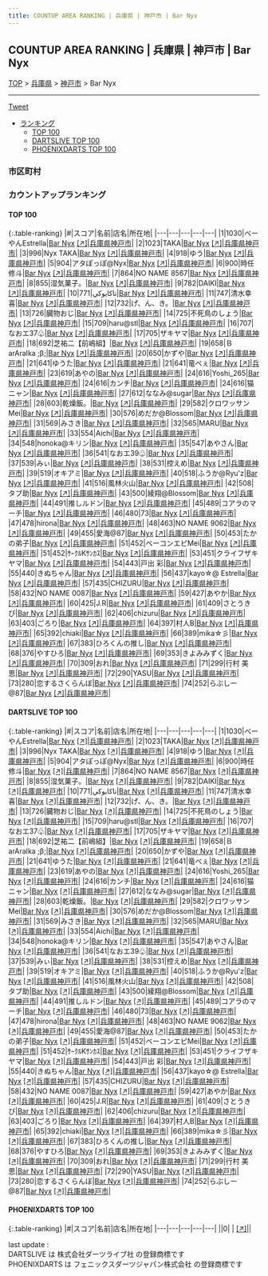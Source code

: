```yaml
---
title: COUNTUP AREA RANKING | 兵庫県 | 神戸市 | Bar Nyx
---
```

## COUNTUP AREA RANKING | 兵庫県 | 神戸市 | Bar Nyx

[TOP](/darts/rank/) > [兵庫県](/darts/rank/兵庫県/) > [神戸市](/darts/rank/兵庫県/神戸市/) > Bar Nyx

___

<a href="https://twitter.com/share?ref_src=twsrc%5Etfw" data-text="COUNTUP AREA RANKING | 兵庫県神戸市Bar Nyx" class="twitter-share-button" data-hashtags="DARTSLIVE,PHOENIXDARTS,darts,ダーツ" data-show-count="false">Tweet</a>

* [ランキング](#カウントアップランキング)
    * [TOP 100](#top-100)
    * [DARTSLIVE TOP 100](#dartslive-top-100)
    * [PHOENIXDARTS TOP 100](#phoenixdarts-top-100)

### 市区町村

<ul>

</ul>

### カウントアップランキング

#### TOP 100



{:.table-ranking}
|#|スコア|名前|店名|所在地|
|---|---|---|---|---|
|1|1030|<span class="rank-name-dl">べーやんEstrella</span>|<a href="/darts/rank/shops/0d3f8dd2d890d89e28032249b44395af.html">Bar Nyx</a> <a href="https://search.dartslive.com/jp/shop/0d3f8dd2d890d89e28032249b44395af">[↗]</a>|<a href="/darts/rank/兵庫県/神戸市">兵庫県神戸市</a>|
|2|1023|<span class="rank-name-dl">TAKA</span>|<a href="/darts/rank/shops/0d3f8dd2d890d89e28032249b44395af.html">Bar Nyx</a> <a href="https://search.dartslive.com/jp/shop/0d3f8dd2d890d89e28032249b44395af">[↗]</a>|<a href="/darts/rank/兵庫県/神戸市">兵庫県神戸市</a>|
|3|996|<span class="rank-name-dl">Nyx TAKA</span>|<a href="/darts/rank/shops/0d3f8dd2d890d89e28032249b44395af.html">Bar Nyx</a> <a href="https://search.dartslive.com/jp/shop/0d3f8dd2d890d89e28032249b44395af">[↗]</a>|<a href="/darts/rank/兵庫県/神戸市">兵庫県神戸市</a>|
|4|918|<span class="rank-name-dl">ゆう</span>|<a href="/darts/rank/shops/0d3f8dd2d890d89e28032249b44395af.html">Bar Nyx</a> <a href="https://search.dartslive.com/jp/shop/0d3f8dd2d890d89e28032249b44395af">[↗]</a>|<a href="/darts/rank/兵庫県/神戸市">兵庫県神戸市</a>|
|5|904|<span class="rank-name-dl">アタぽっぽ@Nyx</span>|<a href="/darts/rank/shops/0d3f8dd2d890d89e28032249b44395af.html">Bar Nyx</a> <a href="https://search.dartslive.com/jp/shop/0d3f8dd2d890d89e28032249b44395af">[↗]</a>|<a href="/darts/rank/兵庫県/神戸市">兵庫県神戸市</a>|
|6|900|<span class="rank-name-dl">時任 修斗</span>|<a href="/darts/rank/shops/0d3f8dd2d890d89e28032249b44395af.html">Bar Nyx</a> <a href="https://search.dartslive.com/jp/shop/0d3f8dd2d890d89e28032249b44395af">[↗]</a>|<a href="/darts/rank/兵庫県/神戸市">兵庫県神戸市</a>|
|7|864|<span class="rank-name-dl">NO NAME 8567</span>|<a href="/darts/rank/shops/0d3f8dd2d890d89e28032249b44395af.html">Bar Nyx</a> <a href="https://search.dartslive.com/jp/shop/0d3f8dd2d890d89e28032249b44395af">[↗]</a>|<a href="/darts/rank/兵庫県/神戸市">兵庫県神戸市</a>|
|8|855|<span class="rank-name-dl">湿気菓子。</span>|<a href="/darts/rank/shops/0d3f8dd2d890d89e28032249b44395af.html">Bar Nyx</a> <a href="https://search.dartslive.com/jp/shop/0d3f8dd2d890d89e28032249b44395af">[↗]</a>|<a href="/darts/rank/兵庫県/神戸市">兵庫県神戸市</a>|
|9|782|<span class="rank-name-dl">DAIKI</span>|<a href="/darts/rank/shops/0d3f8dd2d890d89e28032249b44395af.html">Bar Nyx</a> <a href="https://search.dartslive.com/jp/shop/0d3f8dd2d890d89e28032249b44395af">[↗]</a>|<a href="/darts/rank/兵庫県/神戸市">兵庫県神戸市</a>|
|10|771|<span class="rank-name-dl">ﺗﺎﻛﺎﻳﻮﻛﻲ</span>|<a href="/darts/rank/shops/0d3f8dd2d890d89e28032249b44395af.html">Bar Nyx</a> <a href="https://search.dartslive.com/jp/shop/0d3f8dd2d890d89e28032249b44395af">[↗]</a>|<a href="/darts/rank/兵庫県/神戸市">兵庫県神戸市</a>|
|11|747|<span class="rank-name-dl">清水幸喜</span>|<a href="/darts/rank/shops/0d3f8dd2d890d89e28032249b44395af.html">Bar Nyx</a> <a href="https://search.dartslive.com/jp/shop/0d3f8dd2d890d89e28032249b44395af">[↗]</a>|<a href="/darts/rank/兵庫県/神戸市">兵庫県神戸市</a>|
|12|732|<span class="rank-name-dl">げ、ん、き。</span>|<a href="/darts/rank/shops/0d3f8dd2d890d89e28032249b44395af.html">Bar Nyx</a> <a href="https://search.dartslive.com/jp/shop/0d3f8dd2d890d89e28032249b44395af">[↗]</a>|<a href="/darts/rank/兵庫県/神戸市">兵庫県神戸市</a>|
|13|726|<span class="rank-name-dl">臓物おじ</span>|<a href="/darts/rank/shops/0d3f8dd2d890d89e28032249b44395af.html">Bar Nyx</a> <a href="https://search.dartslive.com/jp/shop/0d3f8dd2d890d89e28032249b44395af">[↗]</a>|<a href="/darts/rank/兵庫県/神戸市">兵庫県神戸市</a>|
|14|725|<span class="rank-name-dl">不死鳥のしょう</span>|<a href="/darts/rank/shops/0d3f8dd2d890d89e28032249b44395af.html">Bar Nyx</a> <a href="https://search.dartslive.com/jp/shop/0d3f8dd2d890d89e28032249b44395af">[↗]</a>|<a href="/darts/rank/兵庫県/神戸市">兵庫県神戸市</a>|
|15|709|<span class="rank-name-dl">haru@stl</span>|<a href="/darts/rank/shops/0d3f8dd2d890d89e28032249b44395af.html">Bar Nyx</a> <a href="https://search.dartslive.com/jp/shop/0d3f8dd2d890d89e28032249b44395af">[↗]</a>|<a href="/darts/rank/兵庫県/神戸市">兵庫県神戸市</a>|
|16|707|<span class="rank-name-dl">なおエ37♧</span>|<a href="/darts/rank/shops/0d3f8dd2d890d89e28032249b44395af.html">Bar Nyx</a> <a href="https://search.dartslive.com/jp/shop/0d3f8dd2d890d89e28032249b44395af">[↗]</a>|<a href="/darts/rank/兵庫県/神戸市">兵庫県神戸市</a>|
|17|705|<span class="rank-name-dl">ザキヤマ</span>|<a href="/darts/rank/shops/0d3f8dd2d890d89e28032249b44395af.html">Bar Nyx</a> <a href="https://search.dartslive.com/jp/shop/0d3f8dd2d890d89e28032249b44395af">[↗]</a>|<a href="/darts/rank/兵庫県/神戸市">兵庫県神戸市</a>|
|18|692|<span class="rank-name-dl">芝祐二【前嶋組】</span>|<a href="/darts/rank/shops/0d3f8dd2d890d89e28032249b44395af.html">Bar Nyx</a> <a href="https://search.dartslive.com/jp/shop/0d3f8dd2d890d89e28032249b44395af">[↗]</a>|<a href="/darts/rank/兵庫県/神戸市">兵庫県神戸市</a>|
|19|658|<span class="rank-name-dl">ＢarAraIka ;β;</span>|<a href="/darts/rank/shops/0d3f8dd2d890d89e28032249b44395af.html">Bar Nyx</a> <a href="https://search.dartslive.com/jp/shop/0d3f8dd2d890d89e28032249b44395af">[↗]</a>|<a href="/darts/rank/兵庫県/神戸市">兵庫県神戸市</a>|
|20|650|<span class="rank-name-dl">かずや</span>|<a href="/darts/rank/shops/0d3f8dd2d890d89e28032249b44395af.html">Bar Nyx</a> <a href="https://search.dartslive.com/jp/shop/0d3f8dd2d890d89e28032249b44395af">[↗]</a>|<a href="/darts/rank/兵庫県/神戸市">兵庫県神戸市</a>|
|21|641|<span class="rank-name-dl">ゆうた</span>|<a href="/darts/rank/shops/0d3f8dd2d890d89e28032249b44395af.html">Bar Nyx</a> <a href="https://search.dartslive.com/jp/shop/0d3f8dd2d890d89e28032249b44395af">[↗]</a>|<a href="/darts/rank/兵庫県/神戸市">兵庫県神戸市</a>|
|21|641|<span class="rank-name-dl">竜べぇ</span>|<a href="/darts/rank/shops/0d3f8dd2d890d89e28032249b44395af.html">Bar Nyx</a> <a href="https://search.dartslive.com/jp/shop/0d3f8dd2d890d89e28032249b44395af">[↗]</a>|<a href="/darts/rank/兵庫県/神戸市">兵庫県神戸市</a>|
|23|619|<span class="rank-name-dl">あやの</span>|<a href="/darts/rank/shops/0d3f8dd2d890d89e28032249b44395af.html">Bar Nyx</a> <a href="https://search.dartslive.com/jp/shop/0d3f8dd2d890d89e28032249b44395af">[↗]</a>|<a href="/darts/rank/兵庫県/神戸市">兵庫県神戸市</a>|
|24|616|<span class="rank-name-dl">Yoshi_265</span>|<a href="/darts/rank/shops/0d3f8dd2d890d89e28032249b44395af.html">Bar Nyx</a> <a href="https://search.dartslive.com/jp/shop/0d3f8dd2d890d89e28032249b44395af">[↗]</a>|<a href="/darts/rank/兵庫県/神戸市">兵庫県神戸市</a>|
|24|616|<span class="rank-name-dl">カンチ</span>|<a href="/darts/rank/shops/0d3f8dd2d890d89e28032249b44395af.html">Bar Nyx</a> <a href="https://search.dartslive.com/jp/shop/0d3f8dd2d890d89e28032249b44395af">[↗]</a>|<a href="/darts/rank/兵庫県/神戸市">兵庫県神戸市</a>|
|24|616|<span class="rank-name-dl">猫ニャン</span>|<a href="/darts/rank/shops/0d3f8dd2d890d89e28032249b44395af.html">Bar Nyx</a> <a href="https://search.dartslive.com/jp/shop/0d3f8dd2d890d89e28032249b44395af">[↗]</a>|<a href="/darts/rank/兵庫県/神戸市">兵庫県神戸市</a>|
|27|612|<span class="rank-name-dl">ななみ@sugar</span>|<a href="/darts/rank/shops/0d3f8dd2d890d89e28032249b44395af.html">Bar Nyx</a> <a href="https://search.dartslive.com/jp/shop/0d3f8dd2d890d89e28032249b44395af">[↗]</a>|<a href="/darts/rank/兵庫県/神戸市">兵庫県神戸市</a>|
|28|603|<span class="rank-name-dl">乾燥飯。</span>|<a href="/darts/rank/shops/0d3f8dd2d890d89e28032249b44395af.html">Bar Nyx</a> <a href="https://search.dartslive.com/jp/shop/0d3f8dd2d890d89e28032249b44395af">[↗]</a>|<a href="/darts/rank/兵庫県/神戸市">兵庫県神戸市</a>|
|29|582|<span class="rank-name-dl">クロワッサンMei</span>|<a href="/darts/rank/shops/0d3f8dd2d890d89e28032249b44395af.html">Bar Nyx</a> <a href="https://search.dartslive.com/jp/shop/0d3f8dd2d890d89e28032249b44395af">[↗]</a>|<a href="/darts/rank/兵庫県/神戸市">兵庫県神戸市</a>|
|30|576|<span class="rank-name-dl">めだか@Blossom</span>|<a href="/darts/rank/shops/0d3f8dd2d890d89e28032249b44395af.html">Bar Nyx</a> <a href="https://search.dartslive.com/jp/shop/0d3f8dd2d890d89e28032249b44395af">[↗]</a>|<a href="/darts/rank/兵庫県/神戸市">兵庫県神戸市</a>|
|31|569|<span class="rank-name-dl">みさき</span>|<a href="/darts/rank/shops/0d3f8dd2d890d89e28032249b44395af.html">Bar Nyx</a> <a href="https://search.dartslive.com/jp/shop/0d3f8dd2d890d89e28032249b44395af">[↗]</a>|<a href="/darts/rank/兵庫県/神戸市">兵庫県神戸市</a>|
|32|565|<span class="rank-name-dl">MARU</span>|<a href="/darts/rank/shops/0d3f8dd2d890d89e28032249b44395af.html">Bar Nyx</a> <a href="https://search.dartslive.com/jp/shop/0d3f8dd2d890d89e28032249b44395af">[↗]</a>|<a href="/darts/rank/兵庫県/神戸市">兵庫県神戸市</a>|
|33|554|<span class="rank-name-dl">Aichi</span>|<a href="/darts/rank/shops/0d3f8dd2d890d89e28032249b44395af.html">Bar Nyx</a> <a href="https://search.dartslive.com/jp/shop/0d3f8dd2d890d89e28032249b44395af">[↗]</a>|<a href="/darts/rank/兵庫県/神戸市">兵庫県神戸市</a>|
|34|548|<span class="rank-name-dl">honoka@キリン</span>|<a href="/darts/rank/shops/0d3f8dd2d890d89e28032249b44395af.html">Bar Nyx</a> <a href="https://search.dartslive.com/jp/shop/0d3f8dd2d890d89e28032249b44395af">[↗]</a>|<a href="/darts/rank/兵庫県/神戸市">兵庫県神戸市</a>|
|35|547|<span class="rank-name-dl">あやさん</span>|<a href="/darts/rank/shops/0d3f8dd2d890d89e28032249b44395af.html">Bar Nyx</a> <a href="https://search.dartslive.com/jp/shop/0d3f8dd2d890d89e28032249b44395af">[↗]</a>|<a href="/darts/rank/兵庫県/神戸市">兵庫県神戸市</a>|
|36|541|<span class="rank-name-dl">なおエ39♧</span>|<a href="/darts/rank/shops/0d3f8dd2d890d89e28032249b44395af.html">Bar Nyx</a> <a href="https://search.dartslive.com/jp/shop/0d3f8dd2d890d89e28032249b44395af">[↗]</a>|<a href="/darts/rank/兵庫県/神戸市">兵庫県神戸市</a>|
|37|539|<span class="rank-name-dl">みぃ</span>|<a href="/darts/rank/shops/0d3f8dd2d890d89e28032249b44395af.html">Bar Nyx</a> <a href="https://search.dartslive.com/jp/shop/0d3f8dd2d890d89e28032249b44395af">[↗]</a>|<a href="/darts/rank/兵庫県/神戸市">兵庫県神戸市</a>|
|38|531|<span class="rank-name-dl">控えめ</span>|<a href="/darts/rank/shops/0d3f8dd2d890d89e28032249b44395af.html">Bar Nyx</a> <a href="https://search.dartslive.com/jp/shop/0d3f8dd2d890d89e28032249b44395af">[↗]</a>|<a href="/darts/rank/兵庫県/神戸市">兵庫県神戸市</a>|
|39|519|<span class="rank-name-dl">オキアミ</span>|<a href="/darts/rank/shops/0d3f8dd2d890d89e28032249b44395af.html">Bar Nyx</a> <a href="https://search.dartslive.com/jp/shop/0d3f8dd2d890d89e28032249b44395af">[↗]</a>|<a href="/darts/rank/兵庫県/神戸市">兵庫県神戸市</a>|
|40|518|<span class="rank-name-dl">ふうか@Ryu&#x27;z</span>|<a href="/darts/rank/shops/0d3f8dd2d890d89e28032249b44395af.html">Bar Nyx</a> <a href="https://search.dartslive.com/jp/shop/0d3f8dd2d890d89e28032249b44395af">[↗]</a>|<a href="/darts/rank/兵庫県/神戸市">兵庫県神戸市</a>|
|41|516|<span class="rank-name-dl">風林火山</span>|<a href="/darts/rank/shops/0d3f8dd2d890d89e28032249b44395af.html">Bar Nyx</a> <a href="https://search.dartslive.com/jp/shop/0d3f8dd2d890d89e28032249b44395af">[↗]</a>|<a href="/darts/rank/兵庫県/神戸市">兵庫県神戸市</a>|
|42|508|<span class="rank-name-dl">タブ助</span>|<a href="/darts/rank/shops/0d3f8dd2d890d89e28032249b44395af.html">Bar Nyx</a> <a href="https://search.dartslive.com/jp/shop/0d3f8dd2d890d89e28032249b44395af">[↗]</a>|<a href="/darts/rank/兵庫県/神戸市">兵庫県神戸市</a>|
|43|500|<span class="rank-name-dl">綾翔@Blossom</span>|<a href="/darts/rank/shops/0d3f8dd2d890d89e28032249b44395af.html">Bar Nyx</a> <a href="https://search.dartslive.com/jp/shop/0d3f8dd2d890d89e28032249b44395af">[↗]</a>|<a href="/darts/rank/兵庫県/神戸市">兵庫県神戸市</a>|
|44|491|<span class="rank-name-dl">推しルドン</span>|<a href="/darts/rank/shops/0d3f8dd2d890d89e28032249b44395af.html">Bar Nyx</a> <a href="https://search.dartslive.com/jp/shop/0d3f8dd2d890d89e28032249b44395af">[↗]</a>|<a href="/darts/rank/兵庫県/神戸市">兵庫県神戸市</a>|
|45|489|<span class="rank-name-dl">コアラのマーチ</span>|<a href="/darts/rank/shops/0d3f8dd2d890d89e28032249b44395af.html">Bar Nyx</a> <a href="https://search.dartslive.com/jp/shop/0d3f8dd2d890d89e28032249b44395af">[↗]</a>|<a href="/darts/rank/兵庫県/神戸市">兵庫県神戸市</a>|
|46|480|<span class="rank-name-dl">73</span>|<a href="/darts/rank/shops/0d3f8dd2d890d89e28032249b44395af.html">Bar Nyx</a> <a href="https://search.dartslive.com/jp/shop/0d3f8dd2d890d89e28032249b44395af">[↗]</a>|<a href="/darts/rank/兵庫県/神戸市">兵庫県神戸市</a>|
|47|478|<span class="rank-name-dl">hirona</span>|<a href="/darts/rank/shops/0d3f8dd2d890d89e28032249b44395af.html">Bar Nyx</a> <a href="https://search.dartslive.com/jp/shop/0d3f8dd2d890d89e28032249b44395af">[↗]</a>|<a href="/darts/rank/兵庫県/神戸市">兵庫県神戸市</a>|
|48|463|<span class="rank-name-dl">NO NAME 9062</span>|<a href="/darts/rank/shops/0d3f8dd2d890d89e28032249b44395af.html">Bar Nyx</a> <a href="https://search.dartslive.com/jp/shop/0d3f8dd2d890d89e28032249b44395af">[↗]</a>|<a href="/darts/rank/兵庫県/神戸市">兵庫県神戸市</a>|
|49|455|<span class="rank-name-dl">愛海@87</span>|<a href="/darts/rank/shops/0d3f8dd2d890d89e28032249b44395af.html">Bar Nyx</a> <a href="https://search.dartslive.com/jp/shop/0d3f8dd2d890d89e28032249b44395af">[↗]</a>|<a href="/darts/rank/兵庫県/神戸市">兵庫県神戸市</a>|
|50|453|<span class="rank-name-dl">たかの弟子</span>|<a href="/darts/rank/shops/0d3f8dd2d890d89e28032249b44395af.html">Bar Nyx</a> <a href="https://search.dartslive.com/jp/shop/0d3f8dd2d890d89e28032249b44395af">[↗]</a>|<a href="/darts/rank/兵庫県/神戸市">兵庫県神戸市</a>|
|51|452|<span class="rank-name-dl">ベーコンエピMei</span>|<a href="/darts/rank/shops/0d3f8dd2d890d89e28032249b44395af.html">Bar Nyx</a> <a href="https://search.dartslive.com/jp/shop/0d3f8dd2d890d89e28032249b44395af">[↗]</a>|<a href="/darts/rank/兵庫県/神戸市">兵庫県神戸市</a>|
|51|452|<span class="rank-name-dl">ｻｰｸﾙKｻﾝｶｽ</span>|<a href="/darts/rank/shops/0d3f8dd2d890d89e28032249b44395af.html">Bar Nyx</a> <a href="https://search.dartslive.com/jp/shop/0d3f8dd2d890d89e28032249b44395af">[↗]</a>|<a href="/darts/rank/兵庫県/神戸市">兵庫県神戸市</a>|
|53|451|<span class="rank-name-dl">クライフザキヤマ</span>|<a href="/darts/rank/shops/0d3f8dd2d890d89e28032249b44395af.html">Bar Nyx</a> <a href="https://search.dartslive.com/jp/shop/0d3f8dd2d890d89e28032249b44395af">[↗]</a>|<a href="/darts/rank/兵庫県/神戸市">兵庫県神戸市</a>|
|54|443|<span class="rank-name-dl">戸出 彩</span>|<a href="/darts/rank/shops/0d3f8dd2d890d89e28032249b44395af.html">Bar Nyx</a> <a href="https://search.dartslive.com/jp/shop/0d3f8dd2d890d89e28032249b44395af">[↗]</a>|<a href="/darts/rank/兵庫県/神戸市">兵庫県神戸市</a>|
|55|440|<span class="rank-name-dl">きぬちゃん</span>|<a href="/darts/rank/shops/0d3f8dd2d890d89e28032249b44395af.html">Bar Nyx</a> <a href="https://search.dartslive.com/jp/shop/0d3f8dd2d890d89e28032249b44395af">[↗]</a>|<a href="/darts/rank/兵庫県/神戸市">兵庫県神戸市</a>|
|56|437|<span class="rank-name-dl">kayo☆@ Estrella</span>|<a href="/darts/rank/shops/0d3f8dd2d890d89e28032249b44395af.html">Bar Nyx</a> <a href="https://search.dartslive.com/jp/shop/0d3f8dd2d890d89e28032249b44395af">[↗]</a>|<a href="/darts/rank/兵庫県/神戸市">兵庫県神戸市</a>|
|57|435|<span class="rank-name-dl">CHIZURU</span>|<a href="/darts/rank/shops/0d3f8dd2d890d89e28032249b44395af.html">Bar Nyx</a> <a href="https://search.dartslive.com/jp/shop/0d3f8dd2d890d89e28032249b44395af">[↗]</a>|<a href="/darts/rank/兵庫県/神戸市">兵庫県神戸市</a>|
|58|432|<span class="rank-name-dl">NO NAME 0087</span>|<a href="/darts/rank/shops/0d3f8dd2d890d89e28032249b44395af.html">Bar Nyx</a> <a href="https://search.dartslive.com/jp/shop/0d3f8dd2d890d89e28032249b44395af">[↗]</a>|<a href="/darts/rank/兵庫県/神戸市">兵庫県神戸市</a>|
|59|427|<span class="rank-name-dl">あやか</span>|<a href="/darts/rank/shops/0d3f8dd2d890d89e28032249b44395af.html">Bar Nyx</a> <a href="https://search.dartslive.com/jp/shop/0d3f8dd2d890d89e28032249b44395af">[↗]</a>|<a href="/darts/rank/兵庫県/神戸市">兵庫県神戸市</a>|
|60|425|<span class="rank-name-dl">J.R</span>|<a href="/darts/rank/shops/0d3f8dd2d890d89e28032249b44395af.html">Bar Nyx</a> <a href="https://search.dartslive.com/jp/shop/0d3f8dd2d890d89e28032249b44395af">[↗]</a>|<a href="/darts/rank/兵庫県/神戸市">兵庫県神戸市</a>|
|61|409|<span class="rank-name-dl">さとうきび</span>|<a href="/darts/rank/shops/0d3f8dd2d890d89e28032249b44395af.html">Bar Nyx</a> <a href="https://search.dartslive.com/jp/shop/0d3f8dd2d890d89e28032249b44395af">[↗]</a>|<a href="/darts/rank/兵庫県/神戸市">兵庫県神戸市</a>|
|62|406|<span class="rank-name-dl">chizuru</span>|<a href="/darts/rank/shops/0d3f8dd2d890d89e28032249b44395af.html">Bar Nyx</a> <a href="https://search.dartslive.com/jp/shop/0d3f8dd2d890d89e28032249b44395af">[↗]</a>|<a href="/darts/rank/兵庫県/神戸市">兵庫県神戸市</a>|
|63|403|<span class="rank-name-dl">ごろり</span>|<a href="/darts/rank/shops/0d3f8dd2d890d89e28032249b44395af.html">Bar Nyx</a> <a href="https://search.dartslive.com/jp/shop/0d3f8dd2d890d89e28032249b44395af">[↗]</a>|<a href="/darts/rank/兵庫県/神戸市">兵庫県神戸市</a>|
|64|397|<span class="rank-name-dl">村人B</span>|<a href="/darts/rank/shops/0d3f8dd2d890d89e28032249b44395af.html">Bar Nyx</a> <a href="https://search.dartslive.com/jp/shop/0d3f8dd2d890d89e28032249b44395af">[↗]</a>|<a href="/darts/rank/兵庫県/神戸市">兵庫県神戸市</a>|
|65|392|<span class="rank-name-dl">chiaki</span>|<a href="/darts/rank/shops/0d3f8dd2d890d89e28032249b44395af.html">Bar Nyx</a> <a href="https://search.dartslive.com/jp/shop/0d3f8dd2d890d89e28032249b44395af">[↗]</a>|<a href="/darts/rank/兵庫県/神戸市">兵庫県神戸市</a>|
|66|389|<span class="rank-name-dl">mika☆彡</span>|<a href="/darts/rank/shops/0d3f8dd2d890d89e28032249b44395af.html">Bar Nyx</a> <a href="https://search.dartslive.com/jp/shop/0d3f8dd2d890d89e28032249b44395af">[↗]</a>|<a href="/darts/rank/兵庫県/神戸市">兵庫県神戸市</a>|
|67|383|<span class="rank-name-dl">ひろくんの推し</span>|<a href="/darts/rank/shops/0d3f8dd2d890d89e28032249b44395af.html">Bar Nyx</a> <a href="https://search.dartslive.com/jp/shop/0d3f8dd2d890d89e28032249b44395af">[↗]</a>|<a href="/darts/rank/兵庫県/神戸市">兵庫県神戸市</a>|
|68|376|<span class="rank-name-dl">やすひろ</span>|<a href="/darts/rank/shops/0d3f8dd2d890d89e28032249b44395af.html">Bar Nyx</a> <a href="https://search.dartslive.com/jp/shop/0d3f8dd2d890d89e28032249b44395af">[↗]</a>|<a href="/darts/rank/兵庫県/神戸市">兵庫県神戸市</a>|
|69|353|<span class="rank-name-dl">きよみみずく</span>|<a href="/darts/rank/shops/0d3f8dd2d890d89e28032249b44395af.html">Bar Nyx</a> <a href="https://search.dartslive.com/jp/shop/0d3f8dd2d890d89e28032249b44395af">[↗]</a>|<a href="/darts/rank/兵庫県/神戸市">兵庫県神戸市</a>|
|70|309|<span class="rank-name-dl">おれ</span>|<a href="/darts/rank/shops/0d3f8dd2d890d89e28032249b44395af.html">Bar Nyx</a> <a href="https://search.dartslive.com/jp/shop/0d3f8dd2d890d89e28032249b44395af">[↗]</a>|<a href="/darts/rank/兵庫県/神戸市">兵庫県神戸市</a>|
|71|299|<span class="rank-name-dl">行村 美思</span>|<a href="/darts/rank/shops/0d3f8dd2d890d89e28032249b44395af.html">Bar Nyx</a> <a href="https://search.dartslive.com/jp/shop/0d3f8dd2d890d89e28032249b44395af">[↗]</a>|<a href="/darts/rank/兵庫県/神戸市">兵庫県神戸市</a>|
|72|290|<span class="rank-name-dl">YASU</span>|<a href="/darts/rank/shops/0d3f8dd2d890d89e28032249b44395af.html">Bar Nyx</a> <a href="https://search.dartslive.com/jp/shop/0d3f8dd2d890d89e28032249b44395af">[↗]</a>|<a href="/darts/rank/兵庫県/神戸市">兵庫県神戸市</a>|
|73|280|<span class="rank-name-dl">恋するさくらんぼ</span>|<a href="/darts/rank/shops/0d3f8dd2d890d89e28032249b44395af.html">Bar Nyx</a> <a href="https://search.dartslive.com/jp/shop/0d3f8dd2d890d89e28032249b44395af">[↗]</a>|<a href="/darts/rank/兵庫県/神戸市">兵庫県神戸市</a>|
|74|252|<span class="rank-name-dl">らぶしー@87</span>|<a href="/darts/rank/shops/0d3f8dd2d890d89e28032249b44395af.html">Bar Nyx</a> <a href="https://search.dartslive.com/jp/shop/0d3f8dd2d890d89e28032249b44395af">[↗]</a>|<a href="/darts/rank/兵庫県/神戸市">兵庫県神戸市</a>|


#### DARTSLIVE TOP 100



{:.table-ranking}
|#|スコア|名前|店名|所在地|
|---|---|---|---|---|
|1|1030|<span class="rank-name-dl">べーやんEstrella</span>|<a href="/darts/rank/shops/0d3f8dd2d890d89e28032249b44395af.html">Bar Nyx</a> <a href="https://search.dartslive.com/jp/shop/0d3f8dd2d890d89e28032249b44395af">[↗]</a>|<a href="/darts/rank/兵庫県/神戸市">兵庫県神戸市</a>|
|2|1023|<span class="rank-name-dl">TAKA</span>|<a href="/darts/rank/shops/0d3f8dd2d890d89e28032249b44395af.html">Bar Nyx</a> <a href="https://search.dartslive.com/jp/shop/0d3f8dd2d890d89e28032249b44395af">[↗]</a>|<a href="/darts/rank/兵庫県/神戸市">兵庫県神戸市</a>|
|3|996|<span class="rank-name-dl">Nyx TAKA</span>|<a href="/darts/rank/shops/0d3f8dd2d890d89e28032249b44395af.html">Bar Nyx</a> <a href="https://search.dartslive.com/jp/shop/0d3f8dd2d890d89e28032249b44395af">[↗]</a>|<a href="/darts/rank/兵庫県/神戸市">兵庫県神戸市</a>|
|4|918|<span class="rank-name-dl">ゆう</span>|<a href="/darts/rank/shops/0d3f8dd2d890d89e28032249b44395af.html">Bar Nyx</a> <a href="https://search.dartslive.com/jp/shop/0d3f8dd2d890d89e28032249b44395af">[↗]</a>|<a href="/darts/rank/兵庫県/神戸市">兵庫県神戸市</a>|
|5|904|<span class="rank-name-dl">アタぽっぽ@Nyx</span>|<a href="/darts/rank/shops/0d3f8dd2d890d89e28032249b44395af.html">Bar Nyx</a> <a href="https://search.dartslive.com/jp/shop/0d3f8dd2d890d89e28032249b44395af">[↗]</a>|<a href="/darts/rank/兵庫県/神戸市">兵庫県神戸市</a>|
|6|900|<span class="rank-name-dl">時任 修斗</span>|<a href="/darts/rank/shops/0d3f8dd2d890d89e28032249b44395af.html">Bar Nyx</a> <a href="https://search.dartslive.com/jp/shop/0d3f8dd2d890d89e28032249b44395af">[↗]</a>|<a href="/darts/rank/兵庫県/神戸市">兵庫県神戸市</a>|
|7|864|<span class="rank-name-dl">NO NAME 8567</span>|<a href="/darts/rank/shops/0d3f8dd2d890d89e28032249b44395af.html">Bar Nyx</a> <a href="https://search.dartslive.com/jp/shop/0d3f8dd2d890d89e28032249b44395af">[↗]</a>|<a href="/darts/rank/兵庫県/神戸市">兵庫県神戸市</a>|
|8|855|<span class="rank-name-dl">湿気菓子。</span>|<a href="/darts/rank/shops/0d3f8dd2d890d89e28032249b44395af.html">Bar Nyx</a> <a href="https://search.dartslive.com/jp/shop/0d3f8dd2d890d89e28032249b44395af">[↗]</a>|<a href="/darts/rank/兵庫県/神戸市">兵庫県神戸市</a>|
|9|782|<span class="rank-name-dl">DAIKI</span>|<a href="/darts/rank/shops/0d3f8dd2d890d89e28032249b44395af.html">Bar Nyx</a> <a href="https://search.dartslive.com/jp/shop/0d3f8dd2d890d89e28032249b44395af">[↗]</a>|<a href="/darts/rank/兵庫県/神戸市">兵庫県神戸市</a>|
|10|771|<span class="rank-name-dl">ﺗﺎﻛﺎﻳﻮﻛﻲ</span>|<a href="/darts/rank/shops/0d3f8dd2d890d89e28032249b44395af.html">Bar Nyx</a> <a href="https://search.dartslive.com/jp/shop/0d3f8dd2d890d89e28032249b44395af">[↗]</a>|<a href="/darts/rank/兵庫県/神戸市">兵庫県神戸市</a>|
|11|747|<span class="rank-name-dl">清水幸喜</span>|<a href="/darts/rank/shops/0d3f8dd2d890d89e28032249b44395af.html">Bar Nyx</a> <a href="https://search.dartslive.com/jp/shop/0d3f8dd2d890d89e28032249b44395af">[↗]</a>|<a href="/darts/rank/兵庫県/神戸市">兵庫県神戸市</a>|
|12|732|<span class="rank-name-dl">げ、ん、き。</span>|<a href="/darts/rank/shops/0d3f8dd2d890d89e28032249b44395af.html">Bar Nyx</a> <a href="https://search.dartslive.com/jp/shop/0d3f8dd2d890d89e28032249b44395af">[↗]</a>|<a href="/darts/rank/兵庫県/神戸市">兵庫県神戸市</a>|
|13|726|<span class="rank-name-dl">臓物おじ</span>|<a href="/darts/rank/shops/0d3f8dd2d890d89e28032249b44395af.html">Bar Nyx</a> <a href="https://search.dartslive.com/jp/shop/0d3f8dd2d890d89e28032249b44395af">[↗]</a>|<a href="/darts/rank/兵庫県/神戸市">兵庫県神戸市</a>|
|14|725|<span class="rank-name-dl">不死鳥のしょう</span>|<a href="/darts/rank/shops/0d3f8dd2d890d89e28032249b44395af.html">Bar Nyx</a> <a href="https://search.dartslive.com/jp/shop/0d3f8dd2d890d89e28032249b44395af">[↗]</a>|<a href="/darts/rank/兵庫県/神戸市">兵庫県神戸市</a>|
|15|709|<span class="rank-name-dl">haru@stl</span>|<a href="/darts/rank/shops/0d3f8dd2d890d89e28032249b44395af.html">Bar Nyx</a> <a href="https://search.dartslive.com/jp/shop/0d3f8dd2d890d89e28032249b44395af">[↗]</a>|<a href="/darts/rank/兵庫県/神戸市">兵庫県神戸市</a>|
|16|707|<span class="rank-name-dl">なおエ37♧</span>|<a href="/darts/rank/shops/0d3f8dd2d890d89e28032249b44395af.html">Bar Nyx</a> <a href="https://search.dartslive.com/jp/shop/0d3f8dd2d890d89e28032249b44395af">[↗]</a>|<a href="/darts/rank/兵庫県/神戸市">兵庫県神戸市</a>|
|17|705|<span class="rank-name-dl">ザキヤマ</span>|<a href="/darts/rank/shops/0d3f8dd2d890d89e28032249b44395af.html">Bar Nyx</a> <a href="https://search.dartslive.com/jp/shop/0d3f8dd2d890d89e28032249b44395af">[↗]</a>|<a href="/darts/rank/兵庫県/神戸市">兵庫県神戸市</a>|
|18|692|<span class="rank-name-dl">芝祐二【前嶋組】</span>|<a href="/darts/rank/shops/0d3f8dd2d890d89e28032249b44395af.html">Bar Nyx</a> <a href="https://search.dartslive.com/jp/shop/0d3f8dd2d890d89e28032249b44395af">[↗]</a>|<a href="/darts/rank/兵庫県/神戸市">兵庫県神戸市</a>|
|19|658|<span class="rank-name-dl">ＢarAraIka ;β;</span>|<a href="/darts/rank/shops/0d3f8dd2d890d89e28032249b44395af.html">Bar Nyx</a> <a href="https://search.dartslive.com/jp/shop/0d3f8dd2d890d89e28032249b44395af">[↗]</a>|<a href="/darts/rank/兵庫県/神戸市">兵庫県神戸市</a>|
|20|650|<span class="rank-name-dl">かずや</span>|<a href="/darts/rank/shops/0d3f8dd2d890d89e28032249b44395af.html">Bar Nyx</a> <a href="https://search.dartslive.com/jp/shop/0d3f8dd2d890d89e28032249b44395af">[↗]</a>|<a href="/darts/rank/兵庫県/神戸市">兵庫県神戸市</a>|
|21|641|<span class="rank-name-dl">ゆうた</span>|<a href="/darts/rank/shops/0d3f8dd2d890d89e28032249b44395af.html">Bar Nyx</a> <a href="https://search.dartslive.com/jp/shop/0d3f8dd2d890d89e28032249b44395af">[↗]</a>|<a href="/darts/rank/兵庫県/神戸市">兵庫県神戸市</a>|
|21|641|<span class="rank-name-dl">竜べぇ</span>|<a href="/darts/rank/shops/0d3f8dd2d890d89e28032249b44395af.html">Bar Nyx</a> <a href="https://search.dartslive.com/jp/shop/0d3f8dd2d890d89e28032249b44395af">[↗]</a>|<a href="/darts/rank/兵庫県/神戸市">兵庫県神戸市</a>|
|23|619|<span class="rank-name-dl">あやの</span>|<a href="/darts/rank/shops/0d3f8dd2d890d89e28032249b44395af.html">Bar Nyx</a> <a href="https://search.dartslive.com/jp/shop/0d3f8dd2d890d89e28032249b44395af">[↗]</a>|<a href="/darts/rank/兵庫県/神戸市">兵庫県神戸市</a>|
|24|616|<span class="rank-name-dl">Yoshi_265</span>|<a href="/darts/rank/shops/0d3f8dd2d890d89e28032249b44395af.html">Bar Nyx</a> <a href="https://search.dartslive.com/jp/shop/0d3f8dd2d890d89e28032249b44395af">[↗]</a>|<a href="/darts/rank/兵庫県/神戸市">兵庫県神戸市</a>|
|24|616|<span class="rank-name-dl">カンチ</span>|<a href="/darts/rank/shops/0d3f8dd2d890d89e28032249b44395af.html">Bar Nyx</a> <a href="https://search.dartslive.com/jp/shop/0d3f8dd2d890d89e28032249b44395af">[↗]</a>|<a href="/darts/rank/兵庫県/神戸市">兵庫県神戸市</a>|
|24|616|<span class="rank-name-dl">猫ニャン</span>|<a href="/darts/rank/shops/0d3f8dd2d890d89e28032249b44395af.html">Bar Nyx</a> <a href="https://search.dartslive.com/jp/shop/0d3f8dd2d890d89e28032249b44395af">[↗]</a>|<a href="/darts/rank/兵庫県/神戸市">兵庫県神戸市</a>|
|27|612|<span class="rank-name-dl">ななみ@sugar</span>|<a href="/darts/rank/shops/0d3f8dd2d890d89e28032249b44395af.html">Bar Nyx</a> <a href="https://search.dartslive.com/jp/shop/0d3f8dd2d890d89e28032249b44395af">[↗]</a>|<a href="/darts/rank/兵庫県/神戸市">兵庫県神戸市</a>|
|28|603|<span class="rank-name-dl">乾燥飯。</span>|<a href="/darts/rank/shops/0d3f8dd2d890d89e28032249b44395af.html">Bar Nyx</a> <a href="https://search.dartslive.com/jp/shop/0d3f8dd2d890d89e28032249b44395af">[↗]</a>|<a href="/darts/rank/兵庫県/神戸市">兵庫県神戸市</a>|
|29|582|<span class="rank-name-dl">クロワッサンMei</span>|<a href="/darts/rank/shops/0d3f8dd2d890d89e28032249b44395af.html">Bar Nyx</a> <a href="https://search.dartslive.com/jp/shop/0d3f8dd2d890d89e28032249b44395af">[↗]</a>|<a href="/darts/rank/兵庫県/神戸市">兵庫県神戸市</a>|
|30|576|<span class="rank-name-dl">めだか@Blossom</span>|<a href="/darts/rank/shops/0d3f8dd2d890d89e28032249b44395af.html">Bar Nyx</a> <a href="https://search.dartslive.com/jp/shop/0d3f8dd2d890d89e28032249b44395af">[↗]</a>|<a href="/darts/rank/兵庫県/神戸市">兵庫県神戸市</a>|
|31|569|<span class="rank-name-dl">みさき</span>|<a href="/darts/rank/shops/0d3f8dd2d890d89e28032249b44395af.html">Bar Nyx</a> <a href="https://search.dartslive.com/jp/shop/0d3f8dd2d890d89e28032249b44395af">[↗]</a>|<a href="/darts/rank/兵庫県/神戸市">兵庫県神戸市</a>|
|32|565|<span class="rank-name-dl">MARU</span>|<a href="/darts/rank/shops/0d3f8dd2d890d89e28032249b44395af.html">Bar Nyx</a> <a href="https://search.dartslive.com/jp/shop/0d3f8dd2d890d89e28032249b44395af">[↗]</a>|<a href="/darts/rank/兵庫県/神戸市">兵庫県神戸市</a>|
|33|554|<span class="rank-name-dl">Aichi</span>|<a href="/darts/rank/shops/0d3f8dd2d890d89e28032249b44395af.html">Bar Nyx</a> <a href="https://search.dartslive.com/jp/shop/0d3f8dd2d890d89e28032249b44395af">[↗]</a>|<a href="/darts/rank/兵庫県/神戸市">兵庫県神戸市</a>|
|34|548|<span class="rank-name-dl">honoka@キリン</span>|<a href="/darts/rank/shops/0d3f8dd2d890d89e28032249b44395af.html">Bar Nyx</a> <a href="https://search.dartslive.com/jp/shop/0d3f8dd2d890d89e28032249b44395af">[↗]</a>|<a href="/darts/rank/兵庫県/神戸市">兵庫県神戸市</a>|
|35|547|<span class="rank-name-dl">あやさん</span>|<a href="/darts/rank/shops/0d3f8dd2d890d89e28032249b44395af.html">Bar Nyx</a> <a href="https://search.dartslive.com/jp/shop/0d3f8dd2d890d89e28032249b44395af">[↗]</a>|<a href="/darts/rank/兵庫県/神戸市">兵庫県神戸市</a>|
|36|541|<span class="rank-name-dl">なおエ39♧</span>|<a href="/darts/rank/shops/0d3f8dd2d890d89e28032249b44395af.html">Bar Nyx</a> <a href="https://search.dartslive.com/jp/shop/0d3f8dd2d890d89e28032249b44395af">[↗]</a>|<a href="/darts/rank/兵庫県/神戸市">兵庫県神戸市</a>|
|37|539|<span class="rank-name-dl">みぃ</span>|<a href="/darts/rank/shops/0d3f8dd2d890d89e28032249b44395af.html">Bar Nyx</a> <a href="https://search.dartslive.com/jp/shop/0d3f8dd2d890d89e28032249b44395af">[↗]</a>|<a href="/darts/rank/兵庫県/神戸市">兵庫県神戸市</a>|
|38|531|<span class="rank-name-dl">控えめ</span>|<a href="/darts/rank/shops/0d3f8dd2d890d89e28032249b44395af.html">Bar Nyx</a> <a href="https://search.dartslive.com/jp/shop/0d3f8dd2d890d89e28032249b44395af">[↗]</a>|<a href="/darts/rank/兵庫県/神戸市">兵庫県神戸市</a>|
|39|519|<span class="rank-name-dl">オキアミ</span>|<a href="/darts/rank/shops/0d3f8dd2d890d89e28032249b44395af.html">Bar Nyx</a> <a href="https://search.dartslive.com/jp/shop/0d3f8dd2d890d89e28032249b44395af">[↗]</a>|<a href="/darts/rank/兵庫県/神戸市">兵庫県神戸市</a>|
|40|518|<span class="rank-name-dl">ふうか@Ryu&#x27;z</span>|<a href="/darts/rank/shops/0d3f8dd2d890d89e28032249b44395af.html">Bar Nyx</a> <a href="https://search.dartslive.com/jp/shop/0d3f8dd2d890d89e28032249b44395af">[↗]</a>|<a href="/darts/rank/兵庫県/神戸市">兵庫県神戸市</a>|
|41|516|<span class="rank-name-dl">風林火山</span>|<a href="/darts/rank/shops/0d3f8dd2d890d89e28032249b44395af.html">Bar Nyx</a> <a href="https://search.dartslive.com/jp/shop/0d3f8dd2d890d89e28032249b44395af">[↗]</a>|<a href="/darts/rank/兵庫県/神戸市">兵庫県神戸市</a>|
|42|508|<span class="rank-name-dl">タブ助</span>|<a href="/darts/rank/shops/0d3f8dd2d890d89e28032249b44395af.html">Bar Nyx</a> <a href="https://search.dartslive.com/jp/shop/0d3f8dd2d890d89e28032249b44395af">[↗]</a>|<a href="/darts/rank/兵庫県/神戸市">兵庫県神戸市</a>|
|43|500|<span class="rank-name-dl">綾翔@Blossom</span>|<a href="/darts/rank/shops/0d3f8dd2d890d89e28032249b44395af.html">Bar Nyx</a> <a href="https://search.dartslive.com/jp/shop/0d3f8dd2d890d89e28032249b44395af">[↗]</a>|<a href="/darts/rank/兵庫県/神戸市">兵庫県神戸市</a>|
|44|491|<span class="rank-name-dl">推しルドン</span>|<a href="/darts/rank/shops/0d3f8dd2d890d89e28032249b44395af.html">Bar Nyx</a> <a href="https://search.dartslive.com/jp/shop/0d3f8dd2d890d89e28032249b44395af">[↗]</a>|<a href="/darts/rank/兵庫県/神戸市">兵庫県神戸市</a>|
|45|489|<span class="rank-name-dl">コアラのマーチ</span>|<a href="/darts/rank/shops/0d3f8dd2d890d89e28032249b44395af.html">Bar Nyx</a> <a href="https://search.dartslive.com/jp/shop/0d3f8dd2d890d89e28032249b44395af">[↗]</a>|<a href="/darts/rank/兵庫県/神戸市">兵庫県神戸市</a>|
|46|480|<span class="rank-name-dl">73</span>|<a href="/darts/rank/shops/0d3f8dd2d890d89e28032249b44395af.html">Bar Nyx</a> <a href="https://search.dartslive.com/jp/shop/0d3f8dd2d890d89e28032249b44395af">[↗]</a>|<a href="/darts/rank/兵庫県/神戸市">兵庫県神戸市</a>|
|47|478|<span class="rank-name-dl">hirona</span>|<a href="/darts/rank/shops/0d3f8dd2d890d89e28032249b44395af.html">Bar Nyx</a> <a href="https://search.dartslive.com/jp/shop/0d3f8dd2d890d89e28032249b44395af">[↗]</a>|<a href="/darts/rank/兵庫県/神戸市">兵庫県神戸市</a>|
|48|463|<span class="rank-name-dl">NO NAME 9062</span>|<a href="/darts/rank/shops/0d3f8dd2d890d89e28032249b44395af.html">Bar Nyx</a> <a href="https://search.dartslive.com/jp/shop/0d3f8dd2d890d89e28032249b44395af">[↗]</a>|<a href="/darts/rank/兵庫県/神戸市">兵庫県神戸市</a>|
|49|455|<span class="rank-name-dl">愛海@87</span>|<a href="/darts/rank/shops/0d3f8dd2d890d89e28032249b44395af.html">Bar Nyx</a> <a href="https://search.dartslive.com/jp/shop/0d3f8dd2d890d89e28032249b44395af">[↗]</a>|<a href="/darts/rank/兵庫県/神戸市">兵庫県神戸市</a>|
|50|453|<span class="rank-name-dl">たかの弟子</span>|<a href="/darts/rank/shops/0d3f8dd2d890d89e28032249b44395af.html">Bar Nyx</a> <a href="https://search.dartslive.com/jp/shop/0d3f8dd2d890d89e28032249b44395af">[↗]</a>|<a href="/darts/rank/兵庫県/神戸市">兵庫県神戸市</a>|
|51|452|<span class="rank-name-dl">ベーコンエピMei</span>|<a href="/darts/rank/shops/0d3f8dd2d890d89e28032249b44395af.html">Bar Nyx</a> <a href="https://search.dartslive.com/jp/shop/0d3f8dd2d890d89e28032249b44395af">[↗]</a>|<a href="/darts/rank/兵庫県/神戸市">兵庫県神戸市</a>|
|51|452|<span class="rank-name-dl">ｻｰｸﾙKｻﾝｶｽ</span>|<a href="/darts/rank/shops/0d3f8dd2d890d89e28032249b44395af.html">Bar Nyx</a> <a href="https://search.dartslive.com/jp/shop/0d3f8dd2d890d89e28032249b44395af">[↗]</a>|<a href="/darts/rank/兵庫県/神戸市">兵庫県神戸市</a>|
|53|451|<span class="rank-name-dl">クライフザキヤマ</span>|<a href="/darts/rank/shops/0d3f8dd2d890d89e28032249b44395af.html">Bar Nyx</a> <a href="https://search.dartslive.com/jp/shop/0d3f8dd2d890d89e28032249b44395af">[↗]</a>|<a href="/darts/rank/兵庫県/神戸市">兵庫県神戸市</a>|
|54|443|<span class="rank-name-dl">戸出 彩</span>|<a href="/darts/rank/shops/0d3f8dd2d890d89e28032249b44395af.html">Bar Nyx</a> <a href="https://search.dartslive.com/jp/shop/0d3f8dd2d890d89e28032249b44395af">[↗]</a>|<a href="/darts/rank/兵庫県/神戸市">兵庫県神戸市</a>|
|55|440|<span class="rank-name-dl">きぬちゃん</span>|<a href="/darts/rank/shops/0d3f8dd2d890d89e28032249b44395af.html">Bar Nyx</a> <a href="https://search.dartslive.com/jp/shop/0d3f8dd2d890d89e28032249b44395af">[↗]</a>|<a href="/darts/rank/兵庫県/神戸市">兵庫県神戸市</a>|
|56|437|<span class="rank-name-dl">kayo☆@ Estrella</span>|<a href="/darts/rank/shops/0d3f8dd2d890d89e28032249b44395af.html">Bar Nyx</a> <a href="https://search.dartslive.com/jp/shop/0d3f8dd2d890d89e28032249b44395af">[↗]</a>|<a href="/darts/rank/兵庫県/神戸市">兵庫県神戸市</a>|
|57|435|<span class="rank-name-dl">CHIZURU</span>|<a href="/darts/rank/shops/0d3f8dd2d890d89e28032249b44395af.html">Bar Nyx</a> <a href="https://search.dartslive.com/jp/shop/0d3f8dd2d890d89e28032249b44395af">[↗]</a>|<a href="/darts/rank/兵庫県/神戸市">兵庫県神戸市</a>|
|58|432|<span class="rank-name-dl">NO NAME 0087</span>|<a href="/darts/rank/shops/0d3f8dd2d890d89e28032249b44395af.html">Bar Nyx</a> <a href="https://search.dartslive.com/jp/shop/0d3f8dd2d890d89e28032249b44395af">[↗]</a>|<a href="/darts/rank/兵庫県/神戸市">兵庫県神戸市</a>|
|59|427|<span class="rank-name-dl">あやか</span>|<a href="/darts/rank/shops/0d3f8dd2d890d89e28032249b44395af.html">Bar Nyx</a> <a href="https://search.dartslive.com/jp/shop/0d3f8dd2d890d89e28032249b44395af">[↗]</a>|<a href="/darts/rank/兵庫県/神戸市">兵庫県神戸市</a>|
|60|425|<span class="rank-name-dl">J.R</span>|<a href="/darts/rank/shops/0d3f8dd2d890d89e28032249b44395af.html">Bar Nyx</a> <a href="https://search.dartslive.com/jp/shop/0d3f8dd2d890d89e28032249b44395af">[↗]</a>|<a href="/darts/rank/兵庫県/神戸市">兵庫県神戸市</a>|
|61|409|<span class="rank-name-dl">さとうきび</span>|<a href="/darts/rank/shops/0d3f8dd2d890d89e28032249b44395af.html">Bar Nyx</a> <a href="https://search.dartslive.com/jp/shop/0d3f8dd2d890d89e28032249b44395af">[↗]</a>|<a href="/darts/rank/兵庫県/神戸市">兵庫県神戸市</a>|
|62|406|<span class="rank-name-dl">chizuru</span>|<a href="/darts/rank/shops/0d3f8dd2d890d89e28032249b44395af.html">Bar Nyx</a> <a href="https://search.dartslive.com/jp/shop/0d3f8dd2d890d89e28032249b44395af">[↗]</a>|<a href="/darts/rank/兵庫県/神戸市">兵庫県神戸市</a>|
|63|403|<span class="rank-name-dl">ごろり</span>|<a href="/darts/rank/shops/0d3f8dd2d890d89e28032249b44395af.html">Bar Nyx</a> <a href="https://search.dartslive.com/jp/shop/0d3f8dd2d890d89e28032249b44395af">[↗]</a>|<a href="/darts/rank/兵庫県/神戸市">兵庫県神戸市</a>|
|64|397|<span class="rank-name-dl">村人B</span>|<a href="/darts/rank/shops/0d3f8dd2d890d89e28032249b44395af.html">Bar Nyx</a> <a href="https://search.dartslive.com/jp/shop/0d3f8dd2d890d89e28032249b44395af">[↗]</a>|<a href="/darts/rank/兵庫県/神戸市">兵庫県神戸市</a>|
|65|392|<span class="rank-name-dl">chiaki</span>|<a href="/darts/rank/shops/0d3f8dd2d890d89e28032249b44395af.html">Bar Nyx</a> <a href="https://search.dartslive.com/jp/shop/0d3f8dd2d890d89e28032249b44395af">[↗]</a>|<a href="/darts/rank/兵庫県/神戸市">兵庫県神戸市</a>|
|66|389|<span class="rank-name-dl">mika☆彡</span>|<a href="/darts/rank/shops/0d3f8dd2d890d89e28032249b44395af.html">Bar Nyx</a> <a href="https://search.dartslive.com/jp/shop/0d3f8dd2d890d89e28032249b44395af">[↗]</a>|<a href="/darts/rank/兵庫県/神戸市">兵庫県神戸市</a>|
|67|383|<span class="rank-name-dl">ひろくんの推し</span>|<a href="/darts/rank/shops/0d3f8dd2d890d89e28032249b44395af.html">Bar Nyx</a> <a href="https://search.dartslive.com/jp/shop/0d3f8dd2d890d89e28032249b44395af">[↗]</a>|<a href="/darts/rank/兵庫県/神戸市">兵庫県神戸市</a>|
|68|376|<span class="rank-name-dl">やすひろ</span>|<a href="/darts/rank/shops/0d3f8dd2d890d89e28032249b44395af.html">Bar Nyx</a> <a href="https://search.dartslive.com/jp/shop/0d3f8dd2d890d89e28032249b44395af">[↗]</a>|<a href="/darts/rank/兵庫県/神戸市">兵庫県神戸市</a>|
|69|353|<span class="rank-name-dl">きよみみずく</span>|<a href="/darts/rank/shops/0d3f8dd2d890d89e28032249b44395af.html">Bar Nyx</a> <a href="https://search.dartslive.com/jp/shop/0d3f8dd2d890d89e28032249b44395af">[↗]</a>|<a href="/darts/rank/兵庫県/神戸市">兵庫県神戸市</a>|
|70|309|<span class="rank-name-dl">おれ</span>|<a href="/darts/rank/shops/0d3f8dd2d890d89e28032249b44395af.html">Bar Nyx</a> <a href="https://search.dartslive.com/jp/shop/0d3f8dd2d890d89e28032249b44395af">[↗]</a>|<a href="/darts/rank/兵庫県/神戸市">兵庫県神戸市</a>|
|71|299|<span class="rank-name-dl">行村 美思</span>|<a href="/darts/rank/shops/0d3f8dd2d890d89e28032249b44395af.html">Bar Nyx</a> <a href="https://search.dartslive.com/jp/shop/0d3f8dd2d890d89e28032249b44395af">[↗]</a>|<a href="/darts/rank/兵庫県/神戸市">兵庫県神戸市</a>|
|72|290|<span class="rank-name-dl">YASU</span>|<a href="/darts/rank/shops/0d3f8dd2d890d89e28032249b44395af.html">Bar Nyx</a> <a href="https://search.dartslive.com/jp/shop/0d3f8dd2d890d89e28032249b44395af">[↗]</a>|<a href="/darts/rank/兵庫県/神戸市">兵庫県神戸市</a>|
|73|280|<span class="rank-name-dl">恋するさくらんぼ</span>|<a href="/darts/rank/shops/0d3f8dd2d890d89e28032249b44395af.html">Bar Nyx</a> <a href="https://search.dartslive.com/jp/shop/0d3f8dd2d890d89e28032249b44395af">[↗]</a>|<a href="/darts/rank/兵庫県/神戸市">兵庫県神戸市</a>|
|74|252|<span class="rank-name-dl">らぶしー@87</span>|<a href="/darts/rank/shops/0d3f8dd2d890d89e28032249b44395af.html">Bar Nyx</a> <a href="https://search.dartslive.com/jp/shop/0d3f8dd2d890d89e28032249b44395af">[↗]</a>|<a href="/darts/rank/兵庫県/神戸市">兵庫県神戸市</a>|


#### PHOENIXDARTS TOP 100



{:.table-ranking}
|#|スコア|名前|店名|所在地|
|---|---|---|---|---|
||0|<span class="rank-name-dl"> </span>|<a href="/darts/rank/shops/.html"></a> <a href="">[↗]</a>|<a href="/darts/rank//"></a>|


<div class="footer border-top border-gray-light mt-5 pt-3 text-right text-gray">
    last update : <span style="font-weight: italic" id="foot_last_modified"></span><br />
    DARTSLIVE は 株式会社ダーツライブ社 の登録商標です<br />
    PHOENIXDARTS は フェニックスダーツジャパン株式会社 の登録商標です<br />
</div>

<script src="https://cdnjs.cloudflare.com/ajax/libs/jquery.tablesorter/2.31.3/js/jquery.tablesorter.min.js" integrity="sha512-qzgd5cYSZcosqpzpn7zF2ZId8f/8CHmFKZ8j7mU4OUXTNRd5g+ZHBPsgKEwoqxCtdQvExE5LprwwPAgoicguNg==" crossorigin="anonymous" referrerpolicy="no-referrer"></script>
<link rel="stylesheet" href="https://cdnjs.cloudflare.com/ajax/libs/jquery.tablesorter/2.31.3/css/theme.default.min.css" integrity="sha512-wghhOJkjQX0Lh3NSWvNKeZ0ZpNn+SPVXX1Qyc9OCaogADktxrBiBdKGDoqVUOyhStvMBmJQ8ZdMHiR3wuEq8+w==" crossorigin="anonymous" referrerpolicy="no-referrer" />
<script>
$(function() {
    $(".table-ranking").tablesorter({sortList:[[0, 0]]});
    $("#foot_last_modified").text(formatDate(new Date(document.lastModified), 'yyyy-MM-dd HH:mm:ss'));
});
</script>

<script async src="https://platform.twitter.com/widgets.js" charset="utf-8"></script>